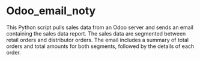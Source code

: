 # Odoo_email_noty
This Python script pulls sales data from an Odoo server and sends an email containing the sales data report. The sales data are segmented between retail orders and distributor orders. The email includes a summary of total orders and total amounts for both segments, followed by the details of each order.
